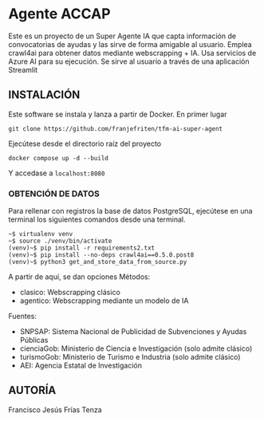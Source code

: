 # Agente ACCAP
Este es un proyecto de un Super Agente IA que capta información de convocatorias de ayudas y las sirve de forma amigable al usuario. Emplea crawl4ai para obtener datos mediante webscrapping + IA. Usa servicios de Azure AI para su ejecución. Se sirve al usuario a través de una aplicación Streamlit

## INSTALACIÓN
Este software se instala y lanza a partir de Docker. 
En primer lugar
```
git clone https://github.com/franjefriten/tfm-ai-super-agent
```
Ejecútese desde el directorio raíz del proyecto
```
docker compose up -d --build
```
Y accedase a `localhost:8080`

### OBTENCIÓN DE DATOS
Para rellenar con registros la base de datos PostgreSQL, ejecútese en una terminal los siguientes comandos desde una terminal.
```
~$ virtualenv venv
~$ source ./venv/bin/activate
(venv)~$ pip install -r requirements2.txt
(venv)~$ pip install --no-deps crawl4ai==0.5.0.post8
(venv)~$ python3 get_and_store_data_from_source.py
```

A partir de aquí, se dan opciones
Métodos:
  * clasico: Webscrapping clásico
  * agentico: Webscrapping mediante un modelo de IA

Fuentes:
  * SNPSAP: Sistema Nacional de Publicidad de Subvenciones y Ayudas Públicas
  * cienciaGob: Ministerio de Ciencia e Investigación (solo admite clásico)
  * turismoGob: Ministerio de Turismo e Industria (solo admite clásico)
  * AEI: Agencia Estatal de Investigación

## AUTORÍA
Francisco Jesús Frías Tenza
